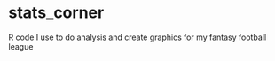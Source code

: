 stats_corner
============

R code I use to do analysis and create graphics for my fantasy football league
